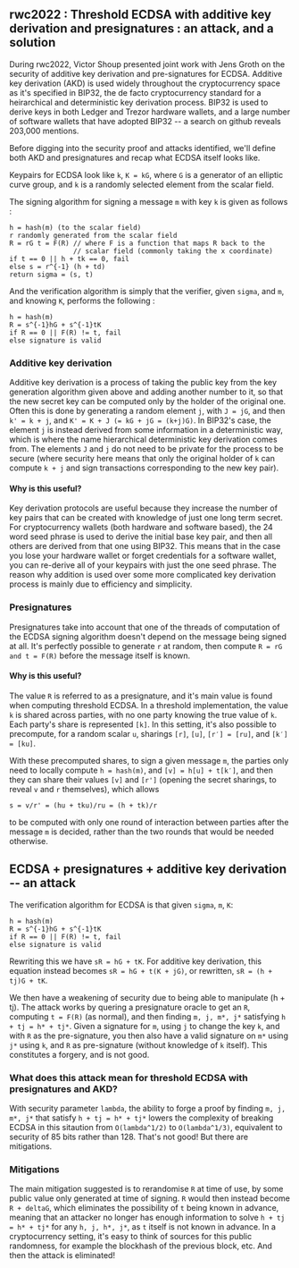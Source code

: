 ## rwc2022 : Threshold ECDSA with additive key derivation and presignatures : an attack, and a solution

During rwc2022, Victor Shoup presented joint work with Jens Groth on the
security of additive key derivation and pre-signatures for ECDSA.  Additive key
derivation (AKD) is used widely throughout the cryptocurrency space as it's
specified in BIP32, the de facto cryptocurrency standard for a heirarchical and
deterministic key derivation process. BIP32 is used to derive keys in both
Ledger and Trezor hardware wallets, and a large number of software wallets that
have adopted BIP32 -- a search on github reveals 203,000 mentions.

Before digging into the security proof and attacks identified, we'll define
both AKD and presignatures and recap what ECDSA itself looks like.

Keypairs for ECDSA look like `k`, `K = kG`, where `G` is a generator of an
elliptic curve group, and `k` is a randomly selected element from the scalar
field.

The signing algorithm for signing a message `m` with key `k` is given as
follows :
```
h = hash(m) (to the scalar field)
r randomly generated from the scalar field
R = rG t = F(R) // where F is a function that maps R back to the
                // scalar field (commonly taking the x coordinate)
if t == 0 || h + tk == 0, fail
else s = r^{-1} (h + td)
return sigma = (s, t)
```

And the verification algorithm is simply that the verifier, given `sigma`, and `m`,
and knowing `K`, performs the following :
```
h = hash(m)
R = s^{-1}hG + s^{-1}tK
if R == 0 || F(R) != t, fail
else signature is valid
```

### Additive key derivation

Additive key derivation is a process of taking the public key from the key generation
algorithm given above and adding another number to it, so that the new secret key can be
computed only by the holder of the original one. Often this is done by
generating a random element `j`, with `J = jG`, and then `k' = k + j`, and
`K' = K + J (= kG + jG = (k+j)G)`. In BIP32's case, the element `j` is instead
derived from some information in a deterministic way, which is where the name
hierarchical deterministic key derivation comes from. The elements `J` and `j` do
not need to be private for the process to be secure (where security here means that
only the original holder of `k` can compute `k + j` and sign transactions corresponding
to the new key pair).

#### Why is this useful?

Key derivation protocols are useful because they increase the number of key
pairs that can be created with knowledge of just one long term secret. For
cryptocurrency wallets (both hardware and software based), the 24 word seed
phrase is used to derive the initial base key pair, and then all others are
derived from that one using BIP32. This means that in the case you lose your
hardware wallet or forget credentials for a software wallet, you can re-derive
all of your keypairs with just the one seed phrase. The reason why addition is
used over some more complicated key derivation process is mainly due to
efficiency and simplicity.

### Presignatures

Presignatures take into account that one of the threads of computation of the
ECDSA signing algorithm doesn't depend on the message being signed at all.
It's perfectly possible to generate `r` at random, then compute
`R = rG and t = F(R)` before the message itself is known.

#### Why is this useful?

The value `R` is referred to as a presignature, and it's main value is found when
computing threshold ECDSA. In a threshold implementation, the value `k` is shared
across parties, with no one party knowing the true value of `k`. Each party's
share is represented `[k]`. In this setting, it's also possible to precompute, for
a random scalar `u`, sharings `[r]`, `[u]`, `[r′] = [ru]`, and `[k′] = [ku]`.

With these precomputed shares, to sign a given message `m`, the parties only need
to locally compute `h = hash(m)`, and `[v] = h[u] + t[k′]`,
and then they can share their values `[v]` and `[r']` (opening the secret sharings,
to reveal `v` and `r` themselves), which allows
```
s = v/r' = (hu + tku)/ru = (h + tk)/r
```
to be computed with only one round of interaction between parties after the message `m`
is decided, rather than the two rounds that would be needed otherwise.

## ECDSA + presignatures + additive key derivation -- an attack

The verification algorithm for ECDSA is that given `sigma`, `m`, `K`:
```
h = hash(m)
R = s^{-1}hG + s^{-1}tK
if R == 0 || F(R) != t, fail
else signature is valid
```
Rewriting this we have `sR = hG + tK`. For additive key derivation, this equation
instead becomes `sR = hG + t(K + jG)`, or rewritten, `sR = (h + tj)G + tK`.

We then have a weakening of security due to being able to manipulate (h + tj).
The attack works by quering a presignature oracle to get an `R`, computing
`t = F(R)` (as normal), and then finding `m, j, m*, j*` satisfying
`h + tj = h* + tj*`. Given a signature for `m`, using `j` to change the key `k`,
and with `R` as the pre-signature,
you then also have a valid signature on `m*` using `j*` using `k`, and `R` as
pre-signature (without knowledge of `k` itself). This constitutes a forgery,
and is not good.

### What does this attack mean for threshold ECDSA with presignatures and AKD?

With security parameter `lambda`, the ability to forge a proof by finding
`m, j, m*, j*` that satisfy `h + tj = h* + tj*` lowers the complexity of
breaking ECDSA in this sitaution from `O(lambda^1/2)` to `O(lambda^1/3)`, equivalent
to security of 85 bits rather than 128. That's not good! But there are mitigations.

### Mitigations

The main mitigation suggested is to rerandomise `R` at time of use, by some
public value only generated at time of signing. `R` would then instead become
`R + deltaG`, which eliminates the possibility
of `t` being known in advance, meaning that an attacker no longer has enough
information to solve `h + tj = h* + tj*` for any `h, j, h*, j*`, as `t` itself
is not known in advance. In a cryptocurrency setting, it's easy to think of
sources for this public randomness, for example the blockhash of the previous
block, etc. And then the attack is eliminated!
